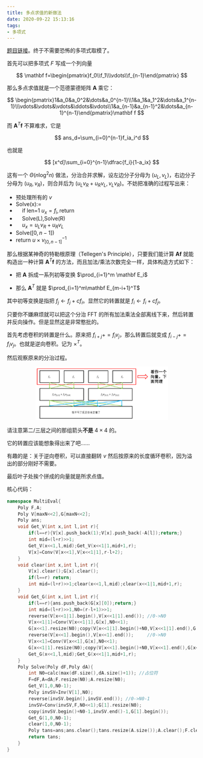 ```yaml
---
title: 多点求值的新做法
date: 2020-09-22 15:13:16
tags:
- 多项式
---
```


[题目链接](https://www.luogu.com.cn/problem/P5050)。终于不需要恐怖的多项式取模了。

<!--more-->

首先可以把多项式 $F$ 写成一个列向量

$$
\mathbf f=\begin{pmatrix}f_0\\f_1\\\vdots\\f_{n-1}\end{pmatrix}
$$

那么多点求值就是一个范德蒙德矩阵 $\mathbf A$ 乘它：

$$
\begin{pmatrix}1&a_0&a_0^2&\dots&a_0^{n-1}\\1&a_1&a_1^2&\dots&a_1^{n-1}\\\vdots&\vdots&\vdots&\ddots&\vdots\\1&a_{n-1}&a_{n-1}^2&\dots&a_{n-1}^{n-1}\end{pmatrix}\mathbf f
$$

而 $\mathbf A^T\mathbf f$ 不算难求，它是

$$
ans_d=\sum_{i=0}^{n-1}f_ia_i^d
$$

也就是

$$
[x^d]\sum_{i=0}^{n-1}\dfrac{f_i}{1-a_ix}
$$

这有一个 $\Theta(n\log^2 n)$ 做法，分治合并求解，设左边分子分母为 $(u_L,v_L)$，右边分子分母为 $(u_R,v_R)$，则合并后为 $(u_Lv_R+u_Rv_L,v_Lv_R)$。不妨把准确的过程写出来：

- 预处理所有的 $v$
- $\text{Solve(x):=}$
- $\quad\text{if len=1 }u_x=f_i,\text{return}$
- $\quad\text{Solve(L),Solve(R)}$
- $\quad u_x=u_Lv_R+u_Rv_L$
- $\text{Solve}([0,n-1])$
- $\text{return }u\times v_{[0,n-1]}^{-1}$

那么根据某神奇的特勒根原理（Tellegen's Principle），只要我们能计算 $\mathbf {Af}$ 就能构造出一种计算 $\mathbf A^T\mathbf f$ 的方法，而且加法/乘法次数完全一样，具体构造方式如下：

- 把 $\mathbf A$ 拆成一系列初等变换 $\prod_{i=1}^m \mathbf E_i$

- 那么 $\mathbf A^T$ 就是 $\prod_{i=1}^m\mathbf E_{m-i+1}^T$

其中初等变换是指把 $f_j\leftarrow f_j+cf_i$。显然它的转置就是 $f_i\leftarrow f_i+cf_j$。

只要你不嫌麻烦就可以把这个分治 FFT 的所有加法乘法全部离线下来，然后转置并反向操作。但是显然这是非常憨批的。

首先考虑卷积的转置是什么。原来把 $f_{i+j}+=f_iv_j$，那么转置后就变成 $f_{i-j}+=f_iv_j$。也就是逆向卷积。记为 $\times^T$。

然后观察原来的分治过程。

<div style="width:70%;margin:auto"><img src="/images/polypolyeval.png" alt=""></div>

请注意第二/三层之间的那组箭头**不是** $4\times 4$ 的。

它的转置应该能想象得出来了吧……

有趣的是：关于逆向卷积，可以直接翻转 $v$ 然后按原来的长度循环卷积，因为溢出的部分刚好不需要。

最后叶子处挨个拼成的向量就是所求点值。

核心代码：

```cpp
namespace MultiEval{
	Poly F,A;
	Poly V[maxN<<2],G[maxN<<2];
	Poly ans;
	void Get_V(int x,int l,int r){
		if(l==r){V[x].push_back(1);V[x].push_back(-A[l]);return;}
		int mid=(l+r)>>1;
		Get_V(x<<1,l,mid);Get_V(x<<1|1,mid+1,r);
		V[x]=Conv(V[x<<1],V[x<<1|1],r-l+2);
	}
	void clear(int x,int l,int r){
		V[x].clear();G[x].clear();
		if(l==r) return;
		int mid=(l+r)>>1;clear(x<<1,l,mid);clear(x<<1|1,mid+1,r);
	}
	void Get_G(int x,int l,int r){
		if(l==r){ans.push_back(G[x][0]);return;}
		int mid=(l+r)>>1,N0=(r-l+1)>>1;
		reverse(V[x<<1|1].begin(),V[x<<1|1].end()); //0->N0
		V[x<<1|1]=Conv(V[x<<1|1],G[x],N0<<1);
		G[x<<1].resize(N0);copy(V[x<<1|1].begin()+N0,V[x<<1|1].end(),G[x<<1].begin()); //[0,N0-1]
		reverse(V[x<<1].begin(),V[x<<1].end()); 	//0->N0
		V[x<<1]=Conv(V[x<<1],G[x],N0<<1);
		G[x<<1|1].resize(N0);copy(V[x<<1].begin()+N0,V[x<<1].end(),G[x<<1|1].begin()); //[N0,2N0-1]
		Get_G(x<<1,l,mid);Get_G(x<<1|1,mid+1,r);
	}
	Poly Solve(Poly dF,Poly dA){
		int N0=calc(max(dF.size(),dA.size()+1)); //占位符 
		F=dF,A=dA;F.resize(N0);A.resize(N0);
		Get_V(1,0,N0-1);
		Poly invSV=Inv(V[1],N0);
		reverse(invSV.begin(),invSV.end()); //0->N0-1
		invSV=Conv(invSV,F,N0<<1);G[1].resize(N0);
		copy(invSV.begin()+N0-1,invSV.end()-1,G[1].begin());
		Get_G(1,0,N0-1);
		clear(1,0,N0-1);
		Poly tans=ans;ans.clear();tans.resize(A.size());A.clear();F.clear();
		return tans;
	}
}
```

